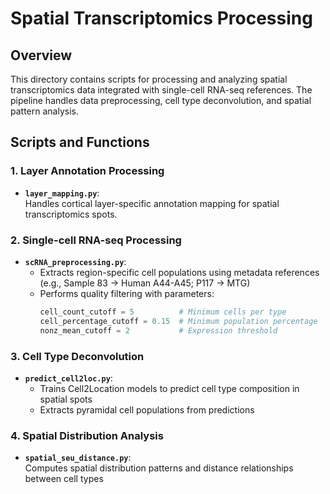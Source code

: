# Spatial Transcriptomics Processing  

## Overview
This directory contains scripts for processing and analyzing spatial transcriptomics data integrated with single-cell RNA-seq references. The pipeline handles data preprocessing, cell type deconvolution, and spatial pattern analysis.

## Scripts and Functions

### 1. Layer Annotation Processing
- **`layer_mapping.py`**:  
  Handles cortical layer-specific annotation mapping for spatial transcriptomics spots.

### 2. Single-cell RNA-seq Processing
- **`scRNA_preprocessing.py`**:  
  - Extracts region-specific cell populations using metadata references (e.g., Sample 83 → Human A44-A45; P117 → MTG)
  - Performs quality filtering with parameters:  
    ```python
    cell_count_cutoff = 5          # Minimum cells per type
    cell_percentage_cutoff = 0.15  # Minimum population percentage
    nonz_mean_cutoff = 2           # Expression threshold
    ```

### 3. Cell Type Deconvolution
- **`predict_cell2loc.py`**:  
  - Trains Cell2Location models to predict cell type composition in spatial spots
  - Extracts pyramidal cell populations from predictions

### 4. Spatial Distribution Analysis
- **`spatial_seu_distance.py`**:  
  Computes spatial distribution patterns and distance relationships between cell types

